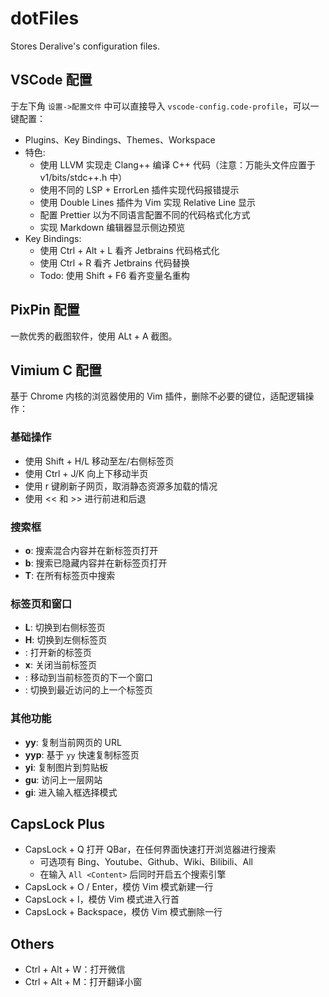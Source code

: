 # dotFiles
Stores Deralive's configuration files.

## VSCode 配置

于左下角 `设置->配置文件` 中可以直接导入 `vscode-config.code-profile`，可以一键配置：
- Plugins、Key Bindings、Themes、Workspace
- 特色:
    - 使用 LLVM 实现走 Clang++ 编译 C++ 代码（注意：万能头文件应置于 v1/bits/stdc++.h 中）
    - 使用不同的 LSP + ErrorLen 插件实现代码报错提示
    - 使用 Double Lines 插件为 Vim 实现 Relative Line 显示
    - 配置 Prettier 以为不同语言配置不同的代码格式化方式
    - 实现 Markdown 编辑器显示侧边预览
- Key Bindings:
    - 使用 Ctrl + Alt + L 看齐 Jetbrains 代码格式化
    - 使用 Ctrl + R 看齐 Jetbrains 代码替换
    - Todo: 使用 Shift + F6 看齐变量名重构

## PixPin 配置
一款优秀的截图软件，使用 ALt + A 截图。

## Vimium C 配置
基于 Chrome 内核的浏览器使用的 Vim 插件，删除不必要的键位，适配逻辑操作：

### 基础操作
- 使用 Shift + H/L 移动至左/右侧标签页
- 使用 Ctrl + J/K 向上下移动半页
- 使用 r 键刷新子网页，取消静态资源多加载的情况
- 使用 << 和 >> 进行前进和后退

### 搜索框
- **o**: 搜索混合内容并在新标签页打开
- **b**: 搜索已隐藏内容并在新标签页打开
- **T**: 在所有标签页中搜索

### 标签页和窗口
- **L**: 切换到右侧标签页
- **H**: 切换到左侧标签页
- **<c-n>**: 打开新的标签页
- **x**: 关闭当前标签页
- **<c-w>**: 移动到当前标签页的下一个窗口
- **<a->**: 切换到最近访问的上一个标签页
  
### 其他功能
- **yy**: 复制当前网页的 URL
- **yyp**: 基于 `yy` 快速复制标签页
- **yi**: 复制图片到剪贴板
- **gu**: 访问上一层网站
- **gi**: 进入输入框选择模式

## CapsLock Plus
- CapsLock + Q 打开 QBar，在任何界面快速打开浏览器进行搜索
  - 可选项有 Bing、Youtube、Github、Wiki、Bilibili、All
  - 在输入 `All <Content>` 后同时开启五个搜索引擎
- CapsLock + O / Enter，模仿 Vim 模式新建一行
- CapsLock + I，模仿 Vim 模式进入行首
- CapsLock + Backspace，模仿 Vim 模式删除一行

## Others
- Ctrl + Alt + W：打开微信
- Ctrl + Alt + M：打开翻译小窗
